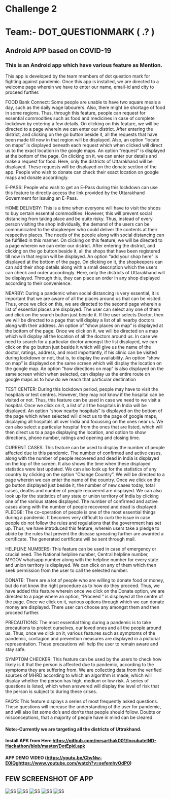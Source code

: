 # Challenge 2

# Team:- DOT_QUESTIONMARK ( .? )

## Android APP based on COVID-19

### This is an Android app which have various feature as Mention.


This app is developed by the team members of dot question mark for fighting against pandemic.
Once this app is installed, we are directed to a welcome page wherein we have to enter our name, email-id and city to proceed further.

FOOD Bank Connect:
Some people are unable to have two square meals a day, such as the daily wage labourers. Also, there might be shortage of food in some regions. Thus, through this feature, people can request for essential commodities such as food and medicines in case of complete lockdown by entering a few details.
On clicking on this feature, we will be directed to a page wherein we can enter our district. After entering the district, and clicking on the go button beside it, all the requests that have been made till now in that region will be displayed. Also, an option “locate on maps” is displayed beneath each request which when clicked will direct us to the exact location in the google maps. An option “request” is displayed at the bottom of the page. On clicking on it, we can enter our details and make a request for food. Here, only the districts of Uttarakhand will be displayed. These requests will be displayed on the donate section of the app. People who wish to donate can check their exact location on google maps and donate accordingly.

E-PASS:
People who wish to get an E-Pass during this lockdown can use this feature to directly access the link provided by the Uttarakhand Government for issuing an E-Pass.

HOME DELIVERY:
This is a time when everyone will have to visit the shops to buy certain essential commodities. However, this will prevent social distancing from taking place and be quite risky. Thus, instead of every person visiting the shop individually, the demand of the users can be communicated to the shopkeeper who could deliver the contents at their respective places. The needs of the people along with social distancing can be fulfilled in this manner.
On clicking on this feature, we will be directed to a page wherein we can enter our district. After entering the district, and clicking on the go button beside it, all the shops that have been registered till now in that region will be displayed. An option “add your shop here” is displayed at the bottom of the page. On clicking on it, the shopkeepers can can add their shop details along with a small description which the users can check and order accordingly. Here, only the districts of Uttarakhand will be displayed. Through this, they can place an order in any shop displayed according to their convenience.



NEARBY:
During a pandemic when social distancing is very essential, it is important that we are aware of all the places around us that can be visited.
Thus, once we click on this, we are directed to the second page wherein a list of essential places are displayed. The user can select any one of them and click on the search button just beside it.
If the user selects Doctor, then we will be directed to a page that will display a list of all nearby doctors along with their address. An option of “show places on map” is displayed at the bottom of the page. Once we click on it, we will be directed on a map which will display all the location of all the doctors around us. In case we need to search for a particular doctor amongst the list displayed, we can click on the go button just beside it which will give us the name of the doctor, ratings, address, and most importantly, if his clinic can be visited during lockdown or not, that is, to display the availability. An option “show on map” is displayed on the same screen which will display the location on the google map. An option “how directions on map” is also displayed on the same screen which when selected, can display us the entire route on google maps as to how do we reach that particular destination

TEST CENTER:
During this lockdown period, people may have to visit the hospitals or test centres. However, they may not know if the hospital can be visited or not.
Thus, this feature can be used in case we need to we visit a hospital. Once we click on it, a list of all the hospitals in India will be displayed. An option “show nearby hospitals” is displayed on the bottom of the page which when selected will direct us to the page of google maps, displaying all hospitals all over India and focussing on the ones near us. We can also select a particular hospital from the ones that are listed, which will then direct us to a page displaying the location, and option to show directions, phone number, ratings and opening and closing time.

CURRENT CASES:
This feature can be used to display the number of people affected due to this pandemic. The number of confirmed and active cases, along with the number of people recovered and dead in India is displayed on the top of the screen. It also shows the time when these displayed statistics were last updated. We can also look up for the statistics of any country by clicking on the option “Change Country”. We will be directed to a page wherein we can enter the name of the country. Once we click on the go button displayed just beside it, the number of new cases today, total cases, deaths and number of people recovered are displayed. We can also look up for the statistics of any state or union territory of India by clicking one of the various states displayed. The number of confirmed and active cases along with the number of people recovered and dead is displayed.
PLEDGE:
The co-operation of people is one of the most essential things during a pandemic. It becomes very difficult to curb the issue in case people do not follow the rules and regulations that the government has set up.
Thus, we have introduced this feature, wherein users take a pledge to abide by the rules that prevent the disease spreading further are awarded a certificate. The generated certificate will be sent through mail.


HELPLINE NUMBERS:
This feature can be used in case of emergency or crucial need. The National helpline number, Central helpline number, MYGOV whatsapp number along with the helpline number for every state and union territory is displayed. We can click on any of them which then seek permission from the user to call the selected number.

DONATE:
There are a lot of people who are willing to donate food or money, but do not know the right procedure as to how do they proceed.
Thus, we have added this feature wherein once we click on the Donate option, we are directed to a page where an option, “Proceed ” is displayed at the centre of the page. Once we click on it, various options through which we can donate money are displayed. There user can choose any amongst them and then proceed further.

PRECAUTIONS:
The most essential thing during a pandemic is to take precautions to protect ourselves, our loved ones and all the people around us. Thus, once we click on it, various features such as symptoms of the pandemic, contagion and prevention measures are displayed in a pictorial representation. These precautions will help the user to remain aware and stay safe.

SYMPTOM CHECKER:
This feature can be used by the users to check how likely is it that the person is affected due to pandemic, according to the symptoms they are suffering from. We are collecting data from the verified sources of MHRD according to which an algorithm is made, which will display whether the person has high, medium or low risk. A series of questions is listed, which when answered will display the level of risk that the person is subject to during these crises.

FAQ’S:
This feature displays a series of most frequently asked questions. These questions will increase the understanding of the user for pandemic, and will also list some do’s and don’ts that people should follow. Doubts or misconceptions, that a majority of people have in mind can be cleared.


#### Note:-Currently we are targeting all the districts of Uttrakhand.

#### Install APK from Here https://github.com/mrsarthak001/IncubateIND-Hackathon/blob/master/DotEpid.apk

#### APP DEMO VIDEO (https://youtu.be/ChyNw-E0IQghttps://www.youtube.com/watch?v=sefemhvOdP0)
## FEW SCREENSHOT OF APP

![ SS](https://github.com/mrsarthak001/IncubateIND-Hackathon/blob/master/App%20Screenshot/1%20(5).jpg) ![ SS](https://github.com/mrsarthak001/IncubateIND-Hackathon/blob/master/App%20Screenshot/1%20(4).jpg) ![ SS](https://github.com/mrsarthak001/IncubateIND-Hackathon/blob/master/App%20Screenshot/1%20(2).jpg) ![ SS](https://github.com/mrsarthak001/IncubateIND-Hackathon/blob/master/App%20Screenshot/1%20(3).jpg) ![ SS](https://github.com/mrsarthak001/IncubateIND-Hackathon/blob/master/App%20Screenshot/1%20(1).jpg)
